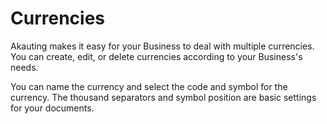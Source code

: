 Currencies
=========

Akauting makes it easy for your Business to deal with multiple currencies. You can create, edit, or delete currencies according to your Business's needs.

You can name the currency and select the code and symbol for the currency. The thousand separators and symbol position are basic settings for your documents. 
